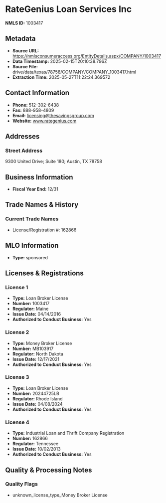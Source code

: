 # RateGenius Loan Services Inc

**NMLS ID:** 1003417

## Metadata
- **Source URL:** https://nmlsconsumeraccess.org/EntityDetails.aspx/COMPANY/1003417
- **Data Timestamp:** 2025-02-15T20:10:38.796Z
- **Source File:** drive/data/texas/78758/COMPANY/COMPANY_1003417.html
- **Extraction Time:** 2025-05-27T11:22:24.369572

## Contact Information
- **Phone:** 512-302-6438
- **Fax:** 888-958-4809
- **Email:** licensing@thesavingsgroup.com
- **Website:** www.rategenius.com

## Addresses
### Street Address
9300 United Drive; Suite 180; Austin, TX 78758

## Business Information
- **Fiscal Year End:** 12/31

## Trade Names & History
### Current Trade Names
- License/Registration #: 162866

## MLO Information
- **Type:** sponsored

## Licenses & Registrations

### License 1
- **Type:** Loan Broker License
- **Number:** 1003417
- **Regulator:** Maine
- **Issue Date:** 04/14/2016
- **Authorized to Conduct Business:** Yes

### License 2
- **Type:** Money Broker License
- **Number:** MB103917
- **Regulator:** North Dakota
- **Issue Date:** 12/17/2021
- **Authorized to Conduct Business:** Yes

### License 3
- **Type:** Loan Broker License
- **Number:** 20244725LB
- **Regulator:** Rhode Island
- **Issue Date:** 04/08/2024
- **Authorized to Conduct Business:** Yes

### License 4
- **Type:** Industrial Loan and Thrift Company Registration
- **Number:** 162866
- **Regulator:** Tennessee
- **Issue Date:** 10/02/2013
- **Authorized to Conduct Business:** Yes

## Quality & Processing Notes
### Quality Flags
- unknown_license_type_Money Broker License
